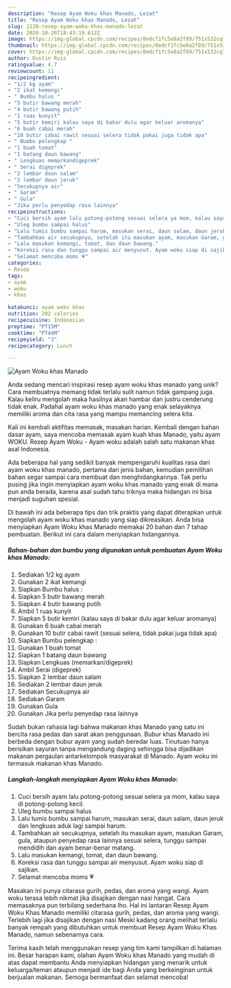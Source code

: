 ```yaml
---
description: "Resep Ayam Woku khas Manado, Lezat"
title: "Resep Ayam Woku khas Manado, Lezat"
slug: 2138-resep-ayam-woku-khas-manado-lezat
date: 2020-10-26T18:43:19.612Z
image: https://img-global.cpcdn.com/recipes/8edcf1fc5e8a2f89/751x532cq70/ayam-woku-khas-manado-foto-resep-utama.jpg
thumbnail: https://img-global.cpcdn.com/recipes/8edcf1fc5e8a2f89/751x532cq70/ayam-woku-khas-manado-foto-resep-utama.jpg
cover: https://img-global.cpcdn.com/recipes/8edcf1fc5e8a2f89/751x532cq70/ayam-woku-khas-manado-foto-resep-utama.jpg
author: Dustin Ruiz
ratingvalue: 4.7
reviewcount: 11
recipeingredient:
- "1/2 kg ayam"
- "2 ikat kemangi"
- " Bumbu halus "
- "5 butir bawang merah"
- "4 butir bawang putih"
- "1 ruas kunyit"
- "5 butir kemiri kalau saya di bakar dulu agar keluar aromanya"
- "6 buah cabai merah"
- "10 butir cabai rawit sesuai selera tidak pakai juga tidak apa"
- " Bumbu pelengkap "
- "1 buah tomat"
- "1 batang daun bawang"
- " Lengkuas memarkandigeprek"
- " Serai digeprek"
- "2 lembar daun salam"
- "2 lembar daun jeruk"
- "Secukupnya air"
- " Garam"
- " Gula"
- "Jika perlu penyedap rasa lainnya"
recipeinstructions:
- "Cuci bersih ayam lalu potong-potong sesuai selera ya mom, kalau saya di potong-potong kecil."
- "Uleg bumbu sampai halus"
- "Lalu tumis bumbu sampai harum, masukan serai, daun salam, daun jeruk dan lengkuas aduk lagi sampai harum."
- "Tambahkan air secukupnya, setelah itu masukan ayam, masukan Garam, gula, ataupun penyedap rasa lainnya sesuai selera, tunggu sampai mendidih dan ayam benar-benar matang."
- "Lalu masukan kemangi, tomat, dan daun bawang."
- "Koreksi rasa dan tunggu sampai air menyusut. Ayam woku siap di sajikan."
- "Selamat mencoba moms 💗"
categories:
- Resep
tags:
- ayam
- woku
- khas

katakunci: ayam woku khas 
nutrition: 202 calories
recipecuisine: Indonesian
preptime: "PT15M"
cooktime: "PT44M"
recipeyield: "3"
recipecategory: Lunch

---
```



![Ayam Woku khas Manado](https://img-global.cpcdn.com/recipes/8edcf1fc5e8a2f89/751x532cq70/ayam-woku-khas-manado-foto-resep-utama.jpg)

Anda sedang mencari inspirasi resep ayam woku khas manado yang unik? Cara membuatnya memang tidak terlalu sulit namun tidak gampang juga. Kalau keliru mengolah maka hasilnya akan hambar dan justru cenderung tidak enak. Padahal ayam woku khas manado yang enak selayaknya memiliki aroma dan cita rasa yang mampu memancing selera kita.

Kali ini kembali aktifitas memasak, masakan harian. Kembali dengan bahan dasar ayam, saya mencoba memasak ayam kuah khas Manado, yaitu ayam WOKU. Resep Ayam Woku - Ayam woku adalah salah satu makanan khas asal Indonesia.

Ada beberapa hal yang sedikit banyak mempengaruhi kualitas rasa dari ayam woku khas manado, pertama dari jenis bahan, kemudian pemilihan bahan segar sampai cara membuat dan menghidangkannya. Tak perlu pusing jika ingin menyiapkan ayam woku khas manado yang enak di mana pun anda berada, karena asal sudah tahu triknya maka hidangan ini bisa menjadi suguhan spesial.


Di bawah ini ada beberapa tips dan trik praktis yang dapat diterapkan untuk mengolah ayam woku khas manado yang siap dikreasikan. Anda bisa menyiapkan Ayam Woku khas Manado memakai 20 bahan dan 7 tahap pembuatan. Berikut ini cara dalam menyiapkan hidangannya.

<!--inarticleads1-->

##### Bahan-bahan dan bumbu yang digunakan untuk pembuatan Ayam Woku khas Manado:

1. Sediakan 1/2 kg ayam
1. Gunakan 2 ikat kemangi
1. Siapkan  Bumbu halus :
1. Siapkan 5 butir bawang merah
1. Siapkan 4 butir bawang putih
1. Ambil 1 ruas kunyit
1. Siapkan 5 butir kemiri (kalau saya di bakar dulu agar keluar aromanya)
1. Gunakan 6 buah cabai merah
1. Gunakan 10 butir cabai rawit (sesuai selera, tidak pakai juga tidak apa)
1. Siapkan  Bumbu pelengkap :
1. Gunakan 1 buah tomat
1. Siapkan 1 batang daun bawang
1. Siapkan  Lengkuas (memarkan/digeprek)
1. Ambil  Serai (digeprek)
1. Siapkan 2 lembar daun salam
1. Sediakan 2 lembar daun jeruk
1. Sediakan Secukupnya air
1. Sediakan  Garam
1. Gunakan  Gula
1. Gunakan Jika perlu penyedap rasa lainnya


Sudah bukan rahasia lagi bahwa makanan khas Manado yang satu ini bercita rasa pedas dan sarat akan penggunaan. Bubur khas Manado ini berbeda dengan bubur ayam yang sudah beredar luas. Tinutuan hanya berisikan sayuran tanpa mengandung daging sehingga bisa dijadikan makanan pergaulan antarkelompok masyarakat di Manado. Ayam woku ini termasuk makanan khas Manado. 

<!--inarticleads2-->

##### Langkah-langkah menyiapkan Ayam Woku khas Manado:

1. Cuci bersih ayam lalu potong-potong sesuai selera ya mom, kalau saya di potong-potong kecil.
1. Uleg bumbu sampai halus
1. Lalu tumis bumbu sampai harum, masukan serai, daun salam, daun jeruk dan lengkuas aduk lagi sampai harum.
1. Tambahkan air secukupnya, setelah itu masukan ayam, masukan Garam, gula, ataupun penyedap rasa lainnya sesuai selera, tunggu sampai mendidih dan ayam benar-benar matang.
1. Lalu masukan kemangi, tomat, dan daun bawang.
1. Koreksi rasa dan tunggu sampai air menyusut. Ayam woku siap di sajikan.
1. Selamat mencoba moms 💗


Masakan ini punya citarasa gurih, pedas, dan aroma yang wangi. Ayam woku terasa lebih nikmat jika disajikan dengan nasi hangat. Cara memasaknya pun terbilang sederhana lho. Hal ini lantaran Resep Ayam Woku Khas Manado memiliki citarasa gurih, pedas, dan aroma yang wangi. Terlebih lagi jika disajikan dengan nasi Meski kadang orang melihat terlalu banyak rempah yang dibutuhkan untuk membuat Resep Ayam Woku Khas Manado, namun sebenarnya cara. 

Terima kasih telah menggunakan resep yang tim kami tampilkan di halaman ini. Besar harapan kami, olahan Ayam Woku khas Manado yang mudah di atas dapat membantu Anda menyiapkan hidangan yang menarik untuk keluarga/teman ataupun menjadi ide bagi Anda yang berkeinginan untuk berjualan makanan. Semoga bermanfaat dan selamat mencoba!
